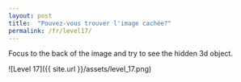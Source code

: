 ```yaml
---
layout: post
title:  "Pouvez-vous trouver l'image cachée?"
permalink: /fr/level17/
---
```

Focus to the back of the image and try to see the hidden 3d object.

![Level 17]({{ site.url }}/assets/level_17.png)